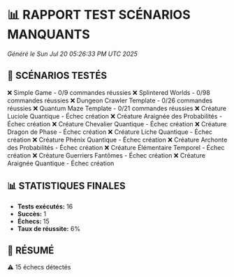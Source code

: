 # 📊 RAPPORT TEST SCÉNARIOS MANQUANTS
*Généré le Sun Jul 20 05:26:33 PM UTC 2025*

## 🎯 SCÉNARIOS TESTÉS

❌ Simple Game - 0/9 commandes réussies
❌ Splintered Worlds - 0/98 commandes réussies
❌ Dungeon Crawler Template - 0/26 commandes réussies
❌ Quantum Maze Template - 0/21 commandes réussies
❌ Créature Luciole Quantique - Échec création
❌ Créature Araignée des Probabilités - Échec création
❌ Créature Chevalier Quantique - Échec création
❌ Créature Dragon de Phase - Échec création
❌ Créature Liche Quantique - Échec création
❌ Créature Phénix Quantique - Échec création
❌ Créature Archonte des Probabilités - Échec création
❌ Créature Élémentaire Temporel - Échec création
❌ Créature Guerriers Fantômes - Échec création
❌ Créature Araignée Quantique - Échec création

## 📊 STATISTIQUES FINALES

- **Tests exécutés:** 16
- **Succès:** 1
- **Échecs:** 15
- **Taux de réussite:** 6%

## 🎯 RÉSUMÉ

⚠️ 15 échecs détectés
